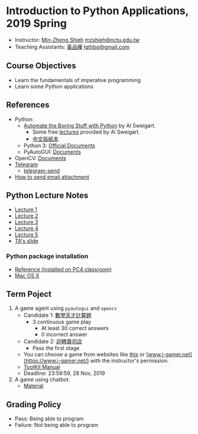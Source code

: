 # Introduction to Python Applications, 2019 Spring

+   Instructor: [Min-Zheng Shieh](mailto:mzshieh@nctu.edu.tw) mzshieh@nctu.edu.tw
+   Teaching Assistants: [黃品曄](mailto:lgthbo@gmail.com) lgthbo@gmail.com

## Course Objectives

+   Learn the fundamentals of imperative programming
+   Learn some Python applications

## References

+   Python: 
    + [Automate the Boring Stuff with Python](https://automatetheboringstuff.com/) by Al Sweigart.
        +   Some free [lectures](https://www.youtube.com/playlist?list=PL0-84-yl1fUnRuXGFe_F7qSH1LEnn9LkW) provided by Al Sweigart.
        +   [中文版紙本](https://www.tenlong.com.tw/products/9789864762729)
    +   Python 3: [Official Documents](https://docs.python.org/3/)
    +   PyAutoGUI: [Documents](https://pyautogui.readthedocs.io/en/latest/)
+   OpenCV: [Documents](https://docs.opencv.org/)
+	[Telegram](https://telegram.org/)
    +	[telegram-send](https://pypi.org/project/telegram-send/)
+	[How to send email attachment](https://stackoverflow.com/questions/3362600/how-to-send-email-attachments)

## Python Lecture Notes

+ [Lecture 1](https://hackmd.io/s/rJ6hmNpUN)
+ [Lecture 2](https://hackmd.io/s/ByMfXEPDN)
+ [Lecture 3](https://hackmd.io/s/HJmvTOrcV)
+ [Lecture 4](https://hackmd.io/s/S17MXDc3N)
+ [Lecture 5](https://hackmd.io/@BpUgvpG2TZy_PvDRF1bwvw/B1SFdDye4?type=view)
+ [TA's slide](https://docs.google.com/presentation/d/1cY1txnYrNFKjYwyFOOAhwoqIJyra4fBt0wo-1A3_DNI/edit?usp=sharing)

### Python package installation

+ [Reference (installed on PC4 classroom)](https://hackmd.io/Y-nIHhTrTyW8B42vH14YYw)
+ [Mac OS X](https://hackmd.io/s/S1WCZqluE)

## Term Poject

1. A game agent using `pyautogui` and `opencv`
	+ Candidate 1: [數學天才計算題](https://gamekuo.com/html5/3963_math-genius-games)
		+ 3 continuous game play
			+ At least 30 correct answers
			+ 0 incorrect answer
	+ Candidate 2: [迴轉壽司店](http://www.deliriouschef.com/zh/日本/壽司店.html)
		+ Pass the first stage
	+ You can choose a game from websites like [this](http://games.twtop.net/) or [www.i-gamer.net](https://www.i-gamer.net/) with the instructor's permission.
    + [ToolKit Manual](https://hackmd.io/s/B1LbJaRjm)
    + Deadline: 23:59:59, 28 Nov, 2019
2. A game using chatbot.
	+ [Material](https://hackmd.io/s/HkgaMUc24)

## Grading Policy

+   Pass: Being able to program
+   Failure: Not being able to program
